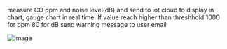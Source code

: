 measure CO ppm and noise level(dB) and send to iot cloud to display in chart, gauge chart in real time. If value reach higher than threshhold 1000 for ppm
80 for dB send warning message to user email
 
![image](https://user-images.githubusercontent.com/27564856/209489342-41321209-a558-415c-bdbd-cecda34ae5b5.png)
